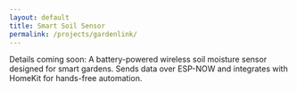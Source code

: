 ```yaml
---
layout: default
title: Smart Soil Sensor
permalink: /projects/gardenlink/
---
```


<p>Details coming soon: A battery-powered wireless soil moisture sensor designed for smart gardens. Sends data over ESP-NOW and integrates with HomeKit for hands-free automation.</p>

